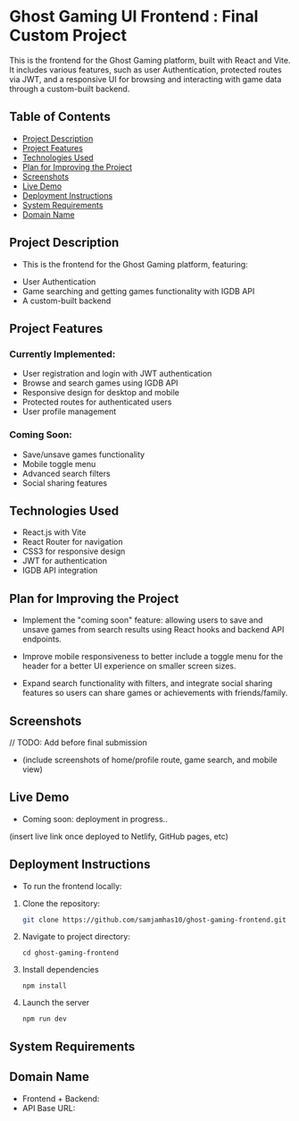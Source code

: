 # Ghost Gaming UI Frontend : Final Custom Project

This is the frontend for the Ghost Gaming platform, built with React and Vite. It includes various features, such as user Authentication, protected routes via JWT, and a responsive UI for browsing and interacting with game data through a custom-built backend.

## Table of Contents

- [Project Description](#project-description)
- [Project Features](#project-features)
- [Technologies Used](#technologies-used)
- [Plan for Improving the Project](#plan-for-improving-the-project)
- [Screenshots](#screenshots)
- [Live Demo](#live-demo)
- [Deployment Instructions](#deployment-instructions)
- [System Requirements](#system-requirements)
- [Domain Name](#domain-name)

## Project Description

- This is the frontend for the Ghost Gaming platform, featuring:

* User Authentication
* Game searching and getting games functionality with IGDB API
* A custom-built backend

## Project Features

### Currently Implemented:

- User registration and login with JWT authentication
- Browse and search games using IGDB API
- Responsive design for desktop and mobile
- Protected routes for authenticated users
- User profile management

### Coming Soon:

- Save/unsave games functionality
- Mobile toggle menu
- Advanced search filters
- Social sharing features

## Technologies Used

- React.js with Vite
- React Router for navigation
- CSS3 for responsive design
- JWT for authentication
- IGDB API integration

## Plan for Improving the Project

- Implement the "coming soon" feature: allowing users to save and unsave games from search results using React hooks and backend API endpoints.

- Improve mobile responsiveness to better include a toggle menu for the header for a better UI experience on smaller screen sizes.

- Expand search functionality with filters, and integrate social sharing features so users can share games or achievements with friends/family.

## Screenshots

// TODO: Add before final submission

- (include screenshots of home/profile route, game search, and mobile view)

## Live Demo

- Coming soon: deployment in progress..

(insert live link once deployed to Netlify, GitHub pages, etc)

## Deployment Instructions

- To run the frontend locally:

1. Clone the repository:

   ```bash
   git clone https://github.com/samjamhas10/ghost-gaming-frontend.git
   ```

2. Navigate to project directory:

   `cd ghost-gaming-frontend`

3. Install dependencies

   `npm install`

4. Launch the server

   `npm run dev`

## System Requirements

## Domain Name

- Frontend + Backend:
- API Base URL:
